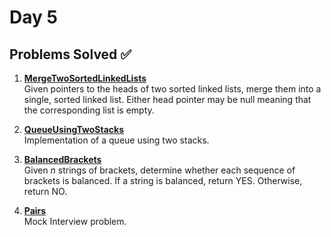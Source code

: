 # Day 5

## Problems Solved ✅

1. **[MergeTwoSortedLinkedLists](MergeTwoSortedLinkedLists.md)**  
   Given pointers to the heads of two sorted linked lists, merge them into a single, sorted linked list. Either head pointer may be null meaning that the corresponding list is empty.

2. **[QueueUsingTwoStacks](QueueUsingTwoStacks.md)**  
   Implementation of a queue using two stacks.

3. **[BalancedBrackets](BalancedBrackets.md)**  
   Given $n$ strings of brackets, determine whether each sequence of brackets is balanced. If a string is balanced, return YES. Otherwise, return NO.

4. **[Pairs](Pairs.png)**  
   Mock Interview problem.